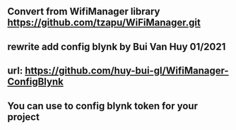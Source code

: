 
## Convert from WifiManager library  https://github.com/tzapu/WiFiManager.git
## rewrite add config blynk by Bui Van Huy  01/2021
## url: https://github.com/huy-bui-gl/WifiManager-ConfigBlynk

## You can use to config blynk token for your project


